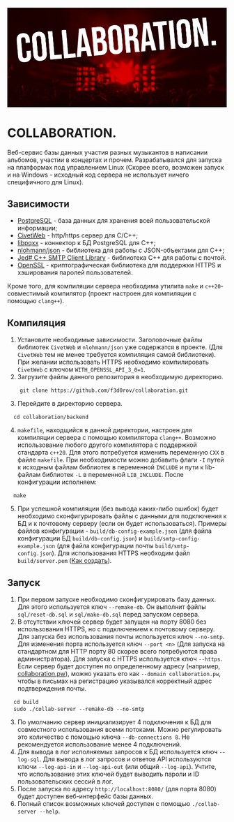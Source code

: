 ![COLLABORATION.](https://github.com/f3d0rov/collaboration/blob/f3d0rov-patch-1/logo.png?raw=true)
# COLLABORATION.
Веб-сервис базы данных участия разных музыкантов в написании альбомов, участии в концертах и прочем. Разрабатывался для запуска на платформах под управлением Linux (Скорее всего, возможен запуск и на Windows - исходный код сервера не использует ничего специфичного для Linux).


## Зависимости
- [PostgreSQL](https://www.postgresql.org/) - база данных для хранения всей пользовательской информации;
- [CivetWeb](https://github.com/civetweb/civetweb) - http/https сервер для C/C++;
- [libpqxx](https://github.com/jtv/libpqxx) - коннектор к БД PostgreSQL для C++;
- [nlohmann/json](https://github.com/nlohmann/json) - библиотека для работы с JSON-объектами для C++;
- [Jed# C++ SMTP Client Library](https://github.com/jeremydumais/CPP-SMTPClient-library) - библиотека C++ для работы с почтой.
- [OpenSSL](https://www.openssl.org/) - криптографическая библиотека для поддержки HTTPS и хэширования паролей пользователей.

Кроме того, для компиляции сервера необходима утилита `make` и `c++20`-совместимый компилятор (проект настроен для компиляции с помощью `clang++`).

## Компиляция

1. Установите необходимые зависимости. Заголовочные файлы библиотек `CivetWeb` и `nlohmann/json` уже содержатся в проекте. (Для `CivetWeb` тем не менее требуется компиляция самой библиотеки). При желании использовать HTTPS необходимо компилировать `CivetWeb` с ключом `WITH_OPENSSL_API_3_0=1`.
2. Загрузите файлы данного репозитория в необходимую директорию.
```
    git clone https://github.com/f3d0rov/collaboration.git
```
3. Перейдите в директорию сервера.
```
  cd collaboration/backend
```
4. `makefile`, находщийся в данной директории, настроен для компиляции сервера с помощью компилятора `clang++`. Возможно использование любого другого компилятора с поддержкой стандарта `c++20`. Для этого потребуется изменить переменную `CXX` в файле `makefile`. При необходимости можно добавить флаги `-I` путей к исходным файлам библиотек в переменной `INCLUDE` и пути к lib-файлам библиотек `-L` в переменной `LIB_INCLUDE`. После конфигурации исполняем:
```
  make
```
5. При успешной компиляции (без вывода каких-либо ошибок) будет необходимо сконфигурировать файлы с данными для подключения к БД и к почтовому серверу (если он будет использоваться). Примеры файлов конфигурации - `build/db-config-example.json` (для файла конфигурации БД `build/db-config.json`) и `build/smtp-config-example.json` (для файла конфигурации почты `build/smtp-config.json`). Для использования HTTPS необходим файл `build/server.pem` ([Как создать](https://github.com/civetweb/civetweb/blob/master/docs/OpenSSL.md#creating-a-self-signed-certificate)).

## Запуск
1. При первом запуске необходимо сконфигурировать базу данных. Для этого используется ключ `--remake-db`. Он выполнит файлы `sql/reset-db.sql` и `sql/make-db.sql` перед запуском сервера.
2. В отсутствии ключей сервер будет запущен на порту 8080 без использования HTTPS, но с подключением к почтовому серверу. Для запуска без использования почты используется ключ `--no-smtp`. Для изменения порта используется ключ `--port <n>` (Для запуска на стандартном для HTTP порту 80 скорее всего потребуются права администратора). Для запуска с HTTPS используется ключ `--https`. Если сервер будет доступен по определенному адресу (например, [collaboration.pw](collaboration.pw)), можно указать его как `--domain collaboration.pw`, чтобы в письмах на регистрацию указывался корректный адрес подтверждения почты.
```
  cd build
  sudo ./collab-server --remake-db --no-smtp
```
3. По умолчанию сервер инициализирует 4 подключения к БД для совместного использования всеми потоками. Можно регулировать это количество с помощью ключа `--db-connections 8`. Не рекомендуется использование менее 4 подключений.
4. Для вывода в лог исполняемых запросов к БД используется ключ `--log-sql`. Для вывода в лог запросов и ответов API используются ключи `--log-api-in` и `--log-api-out` (или общий `--log-api`). Учтите, что использование этих ключей будет выводить пароли и ID пользовательских сессий в лог.
5. После запуска по адресу `http://localhost:8080/` (для порта 8080) будет доступен веб-интерфейс базы данных.
6. Полный список возможных ключей доступен с помощью `./collab-server --help`.


